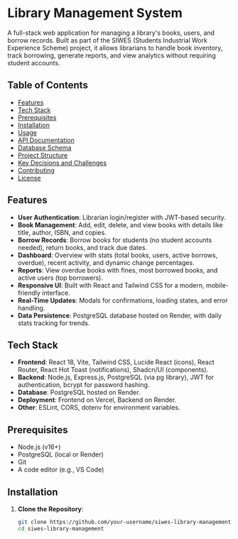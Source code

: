 # Library Management System

A full-stack web application for managing a library's books, users, and borrow records. Built as part of the SIWES (Students Industrial Work Experience Scheme) project, it allows librarians to handle book inventory, track borrowing, generate reports, and view analytics without requiring student accounts.

## Table of Contents
- [Features](#features)
- [Tech Stack](#tech-stack)
- [Prerequisites](#prerequisites)
- [Installation](#installation)
- [Usage](#usage)
- [API Documentation](#api-documentation)
- [Database Schema](#database-schema)
- [Project Structure](#project-structure)
- [Key Decisions and Challenges](#key-decisions-and-challenges)
- [Contributing](#contributing)
- [License](#license)

## Features
- **User Authentication**: Librarian login/register with JWT-based security.
- **Book Management**: Add, edit, delete, and view books with details like title, author, ISBN, and copies.
- **Borrow Records**: Borrow books for students (no student accounts needed), return books, and track due dates.
- **Dashboard**: Overview with stats (total books, users, active borrows, overdue), recent activity, and dynamic change percentages.
- **Reports**: View overdue books with fines, most borrowed books, and active users (top borrowers).
- **Responsive UI**: Built with React and Tailwind CSS for a modern, mobile-friendly interface.
- **Real-Time Updates**: Modals for confirmations, loading states, and error handling.
- **Data Persistence**: PostgreSQL database hosted on Render, with daily stats tracking for trends.

## Tech Stack
- **Frontend**: React 18, Vite, Tailwind CSS, Lucide React (icons), React Router, React Hot Toast (notifications), Shadcn/UI (components).
- **Backend**: Node.js, Express.js, PostgreSQL (via pg library), JWT for authentication, bcrypt for password hashing.
- **Database**: PostgreSQL hosted on Render.
- **Deployment**: Frontend on Vercel, Backend on Render.
- **Other**: ESLint, CORS, dotenv for environment variables.

## Prerequisites
- Node.js (v16+)
- PostgreSQL (local or Render)
- Git
- A code editor (e.g., VS Code)

## Installation
1. **Clone the Repository**:
   ```bash
   git clone https://github.com/your-username/siwes-library-management.git
   cd siwes-library-management